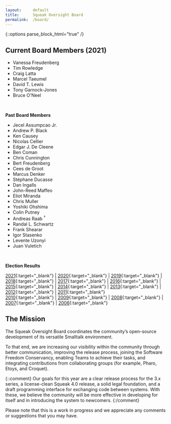 ```yaml
---
layout:     default
title:      Squeak Oversight Board
permalink:  /board/
---
```

{::options parse_block_html="true" /}
<div class="row">
<div class="col-md-6 col-lg-6">

## Current Board Members (2021)

- Vanessa Freudenberg
- Tim Rowledge
- Craig Latta
- Marcel Taeumel
- David T. Lewis
- Tony Garnock-Jones
- Bruce O'Neel

<br />

**Past Board Members**

- Jecel Assumpcao Jr.
- Andrew P. Black
- Ken Causey
- Nicolas Cellier
- Edgar J. De Cleene
- Ben Coman
- Chris Cunnington
- Bert Freudenberg
- Cees de Groot
- Marcus Denker
- Stéphane Ducasse
- Dan Ingalls
- John-Reed Maffeo
- Eliot Miranda
- Chris Muller
- Yoshiki Ohshima
- Colin Putney
- Andreas Raab <sup>&dagger;</sup>
- Randal L. Schwartz
- Frank Shearar
- Igor Stasenko
- Levente Uzonyi
- Juan Vuletich

<br />

**Election Results**

[2021](https://civs1.civs.us/cgi-bin/results.pl?id=E_81af425a6ca92899){:target="_blank"} |
[2020](https://civs.cs.cornell.edu/cgi-bin/results.pl?id=E_9bcc60540da183f9){:target="_blank"} |
[2019](https://civs.cs.cornell.edu/cgi-bin/results.pl?id=E_04f13e0b53df4039){:target="_blank"} |
[2018](https://civs.cs.cornell.edu/cgi-bin/results.pl?id=E_fe5f0c2a40bd8a05){:target="_blank"} |
[2017](https://civs.cs.cornell.edu/cgi-bin/results.pl?id=E_3d5e07f8dfaf428a){:target="_blank"} |
[2016](https://civs.cs.cornell.edu/cgi-bin/results.pl?id=E_deb64ca4f4cffbaa){:target="_blank"} |
[2015](https://civs.cs.cornell.edu/cgi-bin/results.pl?id=E_5abe0e8654efae1a){:target="_blank"} |
[2014](https://civs.cs.cornell.edu/cgi-bin/results.pl?id=E_a467c120d84dac90){:target="_blank"} |
[2013](https://civs.cs.cornell.edu/cgi-bin/results.pl?id=E_245d976cd43b9f99){:target="_blank"} |
[2012](https://civs.cs.cornell.edu/cgi-bin/results.pl?id=E_114579ef2a1eb9a4){:target="_blank"} |
[2011](https://civs.cs.cornell.edu/cgi-bin/results.pl?id=E_22a9387d06a3ed3b){:target="_blank"}  
[2010](https://civs.cs.cornell.edu/cgi-bin/results.pl?id=E_716d8c257e6cf36b){:target="_blank"} |
[2009](https://civs.cs.cornell.edu/cgi-bin/results.pl?id=E_f48a814ea5d852de){:target="_blank"} |
[2008](https://civs.cs.cornell.edu/cgi-bin/results.pl?id=E_d38cc27709a65b64){:target="_blank"} |
[2007](https://civs.cs.cornell.edu/cgi-bin/results.pl?id=E_be84b060864afc59){:target="_blank"} |
[2006](https://civs.cs.cornell.edu/cgi-bin/results.pl?id=E_8c2bcb5151df7e75){:target="_blank"}

</div>
<div class="col-md-6 col-lg-6">

## The Mission

The Squeak Oversight Board coordinates the community’s open-source development of its versatile Smalltalk environment.

To that end, we are increasing our visibility within the community through better communication, improving the release process, joining the Software Freedom Conservancy, enabling Teams to achieve their tasks, and integrating contributions from collaborating groups (for example, Pharo, Etoys, and Croquet).

{::comment}
Our goals for this year are a clear release process for the 3.x series, a license-clean Squeak 4.0 release, a solid legal foundation, and a draft programming interface for exchanging code between systems.  With these, we believe the community will be more effective in developing for itself and in introducing the system to newcomers.
{:/comment}

Please note that this is a work in progress and we appreciate any comments or suggestions that you may have.

</div>
